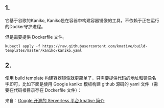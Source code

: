 ## 1. 

它基于谷歌的Kaniko, Kaniko是在容器中构建容器镜像的工具，不依赖于正在运行的Docker守护进程。

但是需要提供 Dockerfile 文件。

```
kubectl apply -f https://raw.githubusercontent.com/knative/build-templates/master/kaniko/kaniko.yaml
```

## 2. 

使用 build template 构建容器镜像就更简单了，只需要提供代码的地址和镜像名字即可，比如下面是使用 Google kaniko 模板构建 github 源码的 yaml 文件（需要在代码根目录存在 Dockerfile 文件）：

来自：[Google 开源的 Serverless 平台 knative 简介](https://mp.weixin.qq.com/s/-gW2IeOJDdEUXjiaZ1gafw)